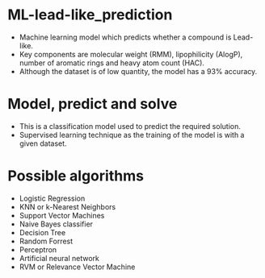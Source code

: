 # ML-lead-like_prediction
- Machine learning model which predicts whether a compound is Lead-like.
- Key components are molecular weight (RMM), lipophilicity (AlogP), number of aromatic rings and heavy atom count (HAC).
- Although the dataset is of low quantity, the model has a 93% accuracy.


# Model, predict and solve
- This is a classification model used to predict the required solution. 
- Supervised learning technique as the training of the model is with a given dataset. 

# Possible algorithms
- Logistic Regression
- KNN or k-Nearest Neighbors
- Support Vector Machines
- Naive Bayes classifier
- Decision Tree
- Random Forrest
- Perceptron
- Artificial neural network
- RVM or Relevance Vector Machine
